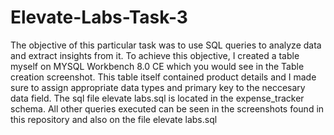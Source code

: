 # Elevate-Labs-Task-3

The objective of this particular task was to use SQL queries to analyze data and extract insights from it. To achieve this objective, I created a table myself on MYSQL Workbench 8.0 CE which you would see in the Table creation screenshot. This table itself contained product details and I made sure to assign appropriate data types and primary key to the neccesary data field. The sql file elevate labs.sql is located in the expense_tracker schema. All other queries executed can be seen in the screenshots found in this repository and also on the file elevate labs.sql 
